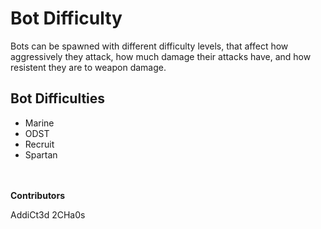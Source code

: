 # Bot Difficulty
Bots can be spawned with different difficulty levels, that affect how aggressively they attack, how much damage their attacks have, and how resistent they are to weapon damage.

## Bot Difficulties
* Marine
* ODST
* Recruit
* Spartan

\
\
**Contributors**

AddiCt3d 2CHa0s
